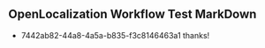 ## OpenLocalization Workflow Test MarkDown
* 7442ab82-44a8-4a5a-b835-f3c8146463a1 thanks!

<!--HONumber=Jul16_HO4-->


